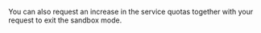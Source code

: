 You can also request an increase in the service quotas together with your request to exit the sandbox mode.